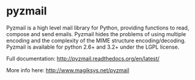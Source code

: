 pyzmail
=======

Pyzmail is a high level mail library for Python, providing functions to read, compose and send emails.
Pyzmail hides the problems of using multiple encoding and the complexity of the MIME structure encoding/decoding.
Pyzmail is available for python 2.6+ and 3.2+ under the LGPL license.

Full documentation: http://pyzmail.readthedocs.org/en/latest/

More info here: http://www.magiksys.net/pyzmail


